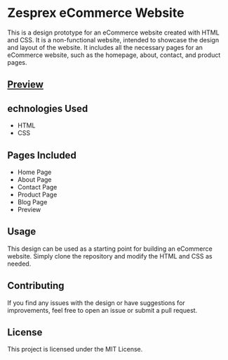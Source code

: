 # Zesprex eCommerce Website

This is a design prototype for an eCommerce website created with HTML and CSS. It is a non-functional website, intended to showcase the design and layout of the website. It includes all the necessary pages for an eCommerce website, such as the homepage, about, contact, and product pages.

## [Preview](https://zesprex-shop.netlify.app)

## echnologies Used
- HTML
- CSS

## Pages Included
- Home Page
- About Page
- Contact Page
- Product Page
- Blog Page
- Preview

## Usage
This design can be used as a starting point for building an eCommerce website. Simply clone the repository and modify the HTML and CSS as needed.

## Contributing
If you find any issues with the design or have suggestions for improvements, feel free to open an issue or submit a pull request.

## License
This project is licensed under the MIT License.


